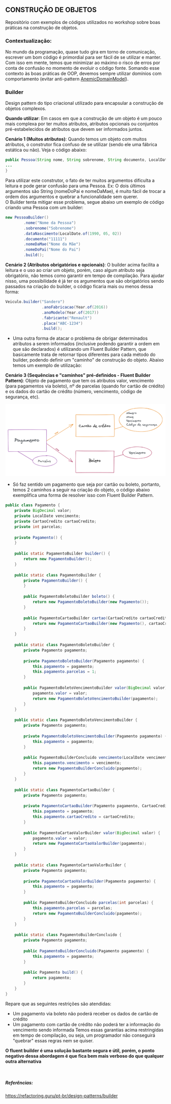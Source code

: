 ## CONSTRUÇÃO DE OBJETOS
Repositório com exemplos de códigos utilizados no workshop sobre boas práticas na construção de objetos.

### Contextualização:
No mundo da programação, quase tudo gira em torno de comunicação, escrever um bom código é primordial para ser fácil de se utilizar e manter. Com isso em mente, temos que minimizar ao máximo o risco de erros por conta de confusão no momento de evoluir o código fonte. Somando esse contexto às boas práticas de OOP, devemos sempre utilizar domínios com comportamento (evitar anti-pattern [AnemicDomainModel](https://www.martinfowler.com/bliki/AnemicDomainModel.html)). 

### Builder
Design pattern do tipo criacional utilizado para encapsular a construção de objetos complexos. 

<b>Quando utilizar</b>: Em casos em que a construção de um objeto é um pouco mais complexa por ter muitos atributos, 
atributos opcionais ou conjuntos pré-estabelecidos de atributos que devem ser informados juntos.

<b>Cenário 1 (Muitos atributos)</b>: Quando temos um objeto com muitos atributos, o construtor fica confuso de se utilizar (sendo ele uma fábrica estática ou não). Veja o código abaixo:
```java
public Pessoa(String nome, String sobrenome, String documento, LocalDate dataNascimento, String nomeDoPai, String nomeDaMae) {
...
}
```
Para utilizar este construtor, o fato de ter muitos argumentos dificulta a leitura e pode gerar confusão para uma Pessoa. Ex: O dois últimos argumentos são String (nomeDoPai e nomeDaMae), é muito fácil de trocar a ordem dos argumentos e quebrar a funcionalidade sem querer.<br>
O Builder tenta mitigar esse problema, segue abaixo um exemplo de código criando uma Pessoa com um builder:
```java
new PessoaBuilder()
        .nome("Nome da Pessoa")
        .sobrenome("Sobrenome")
        .dataNascimento(LocalDate.of(1990, 05, 02))
        .documento("11111")
        .nomeDaMae("Nome da Mãe")
        .nomeDoPai("Nome do Pai")
        .build();
```

<b>Cenário 2 (Atributos obrigatórios e opcionais)</b>: O builder acima facilita a leitura e o uso ao criar um objeto, porém, caso algum atributo seja obrigatório, não temos como garantir em tempo de compilação.
Para ajudar nisso, uma possibilidade é já ter os argumentos que são obrigatórios sendo passados na criação do builder, o código ficaria mais ou menos dessa forma:
```java
Veiculo.builder("Sandero")
                .anoFabricacao(Year.of(2016))
                .anoModelo(Year.of(2017))
                .fabricante("Renault")
                .placa("ABC-1234")
                .build();
``` 

* Uma outra forma de atacar o problema de obrigar determinados atributos a serem informados (inclusive podendo garantir a ordem em que são declarados) é utilizando um Fluent Builder Pattern, que basicamente trata de retornar tipos diferentes para cada método do builder, podendo definir um "caminho" de construção do objeto. Abaixo temos um exemplo de utilização:

<b>Cenário 3 (Sequências e "caminhos" pré-definidos - Fluent Builder Pattern)</b>: Objeto de pagamento que tem os atributos valor, vencimento (para pagamentos via boleto), nº de parcelas (quando for cartão de crédito) e os dados do cartão de crédito (número, vencimento, código de segurança, etc).

![builder](./docs/img/diagrama_builder.png) 

* Só faz sentido um pagamento que seja por cartão ou boleto, portanto, temos 2 caminhos a seguir na criação do objeto, o código abaixo exemplifica uma forma de resolver isso com Fluent Builder Pattern.
```java
public class Pagamento {
    private BigDecimal valor;
    private LocalDate vencimento;
    private CartaoCredito cartaoCredito;
    private int parcelas;

    private Pagamento() {
    }

    public static PagamentoBuilder builder() {
        return new PagamentoBuilder();
    }

    public static class PagamentoBuilder {
        private PagamentoBuilder() {
        }

        public PagamentoBoletoBuilder boleto() {
            return new PagamentoBoletoBuilder(new Pagamento());
        }

        public PagamentoCartaoBuilder cartao(CartaoCredito cartaoCredito) {
            return new PagamentoCartaoBuilder(new Pagamento(), cartaoCredito);
        }
    }

    public static class PagamentoBoletoBuilder {
        private Pagamento pagamento;

        private PagamentoBoletoBuilder(Pagamento pagamento) {
            this.pagamento = pagamento;
            this.pagamento.parcelas = 1;
        }

        public PagamentoBoletoVencimentoBuilder valor(BigDecimal valor) {
            pagamento.valor = valor;
            return new PagamentoBoletoVencimentoBuilder(pagamento);
        }
    }

    public static class PagamentoBoletoVencimentoBuilder {
        private Pagamento pagamento;

        private PagamentoBoletoVencimentoBuilder(Pagamento pagamento) {
            this.pagamento = pagamento;
        }

        public PagamentoBuilderConcluido vencimento(LocalDate vencimento) {
            this.pagamento.vencimento = vencimento;
            return new PagamentoBuilderConcluido(pagamento);
        }
    }

    public static class PagamentoCartaoBuilder {
        private Pagamento pagamento;

        private PagamentoCartaoBuilder(Pagamento pagamento, CartaoCredito cartaoCredito) {
            this.pagamento = pagamento;
            this.pagamento.cartaoCredito = cartaoCredito;
        }

        public PagamentoCartaoValorBuilder valor(BigDecimal valor) {
            pagamento.valor = valor;
            return new PagamentoCartaoValorBuilder(pagamento);
        }
    }

    public static class PagamentoCartaoValorBuilder {
        private Pagamento pagamento;

        private PagamentoCartaoValorBuilder(Pagamento pagamento) {
            this.pagamento = pagamento;
        }

        public PagamentoBuilderConcluido parcelas(int parcelas) {
            this.pagamento.parcelas = parcelas;
            return new PagamentoBuilderConcluido(pagamento);
        }
    }

    public static class PagamentoBuilderConcluido {
        private Pagamento pagamento;

        public PagamentoBuilderConcluido(Pagamento pagamento) {
            this.pagamento = pagamento;
        }

        public Pagamento build() {
            return pagamento;
        }
    }
}
```

Repare que as seguintes restrições são atendidas:
* Um pagamento via boleto não poderá receber os dados de cartão de crédito
* Um pagamento com cartão de crédito não poderá ter a informação do vencimento sendo informada
Temos essas garantias acima restringidas em tempo de compilação, ou seja, um programador não conseguirá "quebrar" essas regras nem se quiser.

<b>O fluent builder é uma solução bastante segura e útil, porém, o ponto negativo dessa abordagem é que fica bem mais verboso do que qualquer outra alternativa</b>

<br/>

##### Referências:
https://refactoring.guru/pt-br/design-patterns/builder 
  
     





